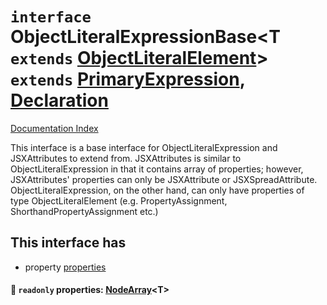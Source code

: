 # `interface` ObjectLiteralExpressionBase\<T `extends` [ObjectLiteralElement](../interface.ObjectLiteralElement/README.md)> `extends` [PrimaryExpression](../interface.PrimaryExpression/README.md), [Declaration](../interface.Declaration/README.md)

[Documentation Index](../README.md)

This interface is a base interface for ObjectLiteralExpression and JSXAttributes to extend from. JSXAttributes is similar to
ObjectLiteralExpression in that it contains array of properties; however, JSXAttributes' properties can only be
JSXAttribute or JSXSpreadAttribute. ObjectLiteralExpression, on the other hand, can only have properties of type
ObjectLiteralElement (e.g. PropertyAssignment, ShorthandPropertyAssignment etc.)

## This interface has

- property [properties](#-readonly-properties-nodearrayt)


#### 📄 `readonly` properties: [NodeArray](../interface.NodeArray/README.md)\<T>



